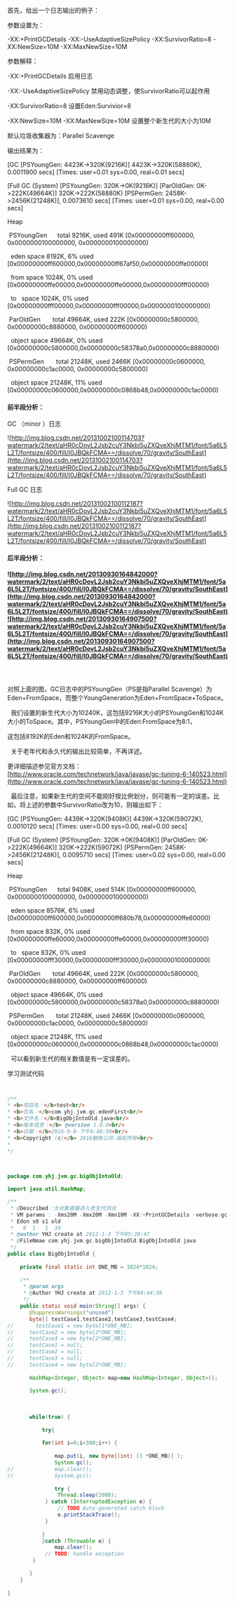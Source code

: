 
     



首先，给出一个日志输出的例子：


参数设置为：


-XX:+PrintGCDetails -XX:-UseAdaptiveSizePolicy -XX:SurvivorRatio=8 -XX:NewSize=10M -XX:MaxNewSize=10M


参数解释：


-XX:+PrintGCDetails 启用日志


-XX:-UseAdaptiveSizePolicy
 禁用动态调整，使SurvivorRatio可以起作用




-XX:SurvivorRatio=8
 设置Eden:Survivior=8




-XX:NewSize=10M
 -XX:MaxNewSize=10M 设置整个新生代的大小为10M




默认垃圾收集器为：Parallel
 Scavenge


输出结果为：


[GC [PSYoungGen: 4423K->320K(9216K)] 4423K->320K(58880K), 0.0011900 secs] [Times: user=0.01 sys=0.00, real=0.01 secs] 


[Full GC (System) [PSYoungGen: 320K->0K(9216K)] [ParOldGen: 0K->222K(49664K)] 320K->222K(58880K) [PSPermGen: 2458K->2456K(21248K)], 0.0073610 secs] [Times: user=0.01 sys=0.00, real=0.00 secs] 


Heap


 PSYoungGen      total 9216K, used 491K [0x00000000ff600000, 0x0000000100000000, 0x0000000100000000)


  eden space 8192K, 6% used [0x00000000ff600000,0x00000000ff67af50,0x00000000ffe00000)


  from space 1024K, 0% used [0x00000000ffe00000,0x00000000ffe00000,0x00000000fff00000)


  to   space 1024K, 0% used [0x00000000fff00000,0x00000000fff00000,0x0000000100000000)


 ParOldGen       total 49664K, used 222K [0x00000000c5800000, 0x00000000c8880000, 0x00000000ff600000)


  object space 49664K, 0% used [0x00000000c5800000,0x00000000c58378a0,0x00000000c8880000)


 PSPermGen       total 21248K, used 2466K [0x00000000c0600000, 0x00000000c1ac0000, 0x00000000c5800000)


  object space 21248K, 11% used [0x00000000c0600000,0x00000000c0868b48,0x00000000c1ac0000)





















#### 前半段分析：




GC （minor ）日志




![http://img.blog.csdn.net/20131002100114703?watermark/2/text/aHR0cDovL2Jsb2cuY3Nkbi5uZXQveXhjMTM1/font/5a6L5L2T/fontsize/400/fill/I0JBQkFCMA==/dissolve/70/gravity/SouthEast](http://img.blog.csdn.net/20131002100114703?watermark/2/text/aHR0cDovL2Jsb2cuY3Nkbi5uZXQveXhjMTM1/font/5a6L5L2T/fontsize/400/fill/I0JBQkFCMA==/dissolve/70/gravity/SouthEast)




Full GC 日志




![http://img.blog.csdn.net/20131002100112187?watermark/2/text/aHR0cDovL2Jsb2cuY3Nkbi5uZXQveXhjMTM1/font/5a6L5L2T/fontsize/400/fill/I0JBQkFCMA==/dissolve/70/gravity/SouthEast](http://img.blog.csdn.net/20131002100112187?watermark/2/text/aHR0cDovL2Jsb2cuY3Nkbi5uZXQveXhjMTM1/font/5a6L5L2T/fontsize/400/fill/I0JBQkFCMA==/dissolve/70/gravity/SouthEast)


























#### 后半段分析：






#### ![http://img.blog.csdn.net/20130930164842000?watermark/2/text/aHR0cDovL2Jsb2cuY3Nkbi5uZXQveXhjMTM1/font/5a6L5L2T/fontsize/400/fill/I0JBQkFCMA==/dissolve/70/gravity/SouthEast](http://img.blog.csdn.net/20130930164842000?watermark/2/text/aHR0cDovL2Jsb2cuY3Nkbi5uZXQveXhjMTM1/font/5a6L5L2T/fontsize/400/fill/I0JBQkFCMA==/dissolve/70/gravity/SouthEast)![http://img.blog.csdn.net/20130930164907500?watermark/2/text/aHR0cDovL2Jsb2cuY3Nkbi5uZXQveXhjMTM1/font/5a6L5L2T/fontsize/400/fill/I0JBQkFCMA==/dissolve/70/gravity/SouthEast](http://img.blog.csdn.net/20130930164907500?watermark/2/text/aHR0cDovL2Jsb2cuY3Nkbi5uZXQveXhjMTM1/font/5a6L5L2T/fontsize/400/fill/I0JBQkFCMA==/dissolve/70/gravity/SouthEast)






####   

对照上面的图，GC日志中的PSYoungGen（PS是指Parallel
 Scavenge）为Eden+FromSpace，而整个YoungGeneration为Eden+FromSpace+ToSpace。


  我们设置的新生代大小为10240K，这包括9216K大小的PSYoungGen和1024K大小的ToSpace。其中，PSYoungGen中的Eden:FromSpace为8:1，


这包括8192K的Eden和1024K的FromSpace。


  关于老年代和永久代的输出比较简单，不再详述。







更详细描述参见官方文档：[http://www.oracle.com/technetwork/java/javase/gc-tuning-6-140523.html](http://www.oracle.com/technetwork/java/javase/gc-tuning-6-140523.html)












  最后注意，如果新生代的空间不能刚好按比例划分，则可能有一定的误差。比如，将上述的参数中SurvivorRatio改为10，则输出如下：


[GC [PSYoungGen: 4439K->320K(9408K)] 4439K->320K(59072K), 0.0010120 secs] [Times: user=0.00 sys=0.00, real=0.00 secs] 


[Full GC (System) [PSYoungGen: 320K->0K(9408K)] [ParOldGen: 0K->222K(49664K)] 320K->222K(59072K) [PSPermGen: 2458K->2456K(21248K)], 0.0095710 secs] [Times: user=0.02 sys=0.00, real=0.00 secs] 


Heap


 PSYoungGen      total 9408K, used 514K [0x00000000ff600000, 0x0000000100000000, 0x0000000100000000)


  eden space 8576K, 6% used [0x00000000ff600000,0x00000000ff680b78,0x00000000ffe60000)


  from space 832K, 0% used [0x00000000ffe60000,0x00000000ffe60000,0x00000000fff30000)


  to   space 832K, 0% used [0x00000000fff30000,0x00000000fff30000,0x0000000100000000)


 ParOldGen       total 49664K, used 222K [0x00000000c5800000, 0x00000000c8880000, 0x00000000ff600000)


  object space 49664K, 0% used [0x00000000c5800000,0x00000000c58378a0,0x00000000c8880000)


 PSPermGen       total 21248K, used 2466K [0x00000000c0600000, 0x00000000c1ac0000, 0x00000000c5800000)


  object space 21248K, 11% used [0x00000000c0600000,0x00000000c0868b48,0x00000000c1ac0000)


  可以看到新生代的相关数值是有一定误差的。




学习测试代码

```java


/**
* <b>项目名：</b>test<br/>
* <b>包名：</b>com.yhj.jvm.gc.edenFirst<br/>
* <b>文件名：</b>BigObjIntoOld.java<br/>
* <b>版本信息：</b> @version 1.0.0<br/>
* <b>日期：</b>2016-9-8-下午4:48:59<br/>
* <b>Copyright (c)</b> 2016魅族公司-版权所有<br/>
*
*/
	


package com.yhj.jvm.gc.bigObjIntoOld;

import java.util.HashMap;

/**
 * @Described：大对象直接进入老生代测试
 * VM params : -Xms20M -Xmx20M -Xmn10M -XX:+PrintGCDetails -verbose:gc
 * Edon s0 s1 old
 *   8  1   1  10
 * @author YHJ create at 2012-1-3 下午05:28:47
 * @FileNmae com.yhj.jvm.gc.bigObjIntoOld.BigObjIntoOld.java
 */
public class BigObjIntoOld {
 
    private final static int ONE_MB = 1024*1024;
 
    /**
     * @param args
     * @Author YHJ create at 2012-1-3 下午04:44:38
     */
    public static void main(String[] args) {
       @SuppressWarnings("unused")
       byte[] testCase1,testCase2,testCase3,testCase4;
//       testCase1 = new byte[1*ONE_MB];
//     testCase2 = new byte[2*ONE_MB];
//     testCase3 = new byte[2*ONE_MB];
//     testCase1 = null;
//     testCase2 = null;
//     testCase3 = null;
//     testCase4 = new byte[2*ONE_MB];
       
       HashMap<Integer, Object> map=new HashMap<Integer, Object>();
       
       System.gc();
       
       
       
       while(true) {
    	   
    	   try{
    	   
    	   for(int i=0;i<300;i++) {
    		   
    		   map.put(i, new byte[(int) (3 *ONE_MB)] );
    		   System.gc();
//    		   map.clear();
//    		   System.gc();
    		   
    		   try {
				Thread.sleep(2000);
			} catch (InterruptedException e) {
				// TODO Auto-generated catch block
				e.printStackTrace();
			}
    	      	   
    	   }
    	   }catch (Throwable e) {
    		   map.clear();
			// TODO: handle exception
		}
    	   
       }
    }
 
}
```










   






